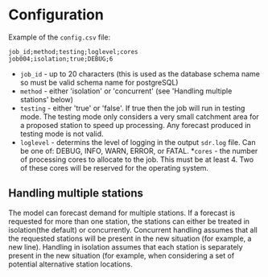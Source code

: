 # Configuration
<!-- position: 2 -->

Example of the `config.csv` file:

```text
job_id;method;testing;loglevel;cores
job004;isolation;true;DEBUG;6
```

* `job_id` - up to 20 characters (this is used as the database schema name so must be valid schema name for postgreSQL)
* `method` - either 'isolation' or 'concurrent' (see 'Handling multiple stations' below)
* `testing` - either 'true' or 'false'. If true then the job will run in testing mode. The testing mode only considers a very small catchment area for a proposed station to speed up processing. Any forecast produced in testing mode is not valid.
* `loglevel` - determins the level of logging in the output `sdr.log` file. Can be one of: DEBUG, INFO, WARN, ERROR, or FATAL.
*`cores` - the number of processing cores to allocate to the job. This must be at least 4. Two of these cores will be reserved for the operating system. 


## Handling multiple stations

The model can forecast demand for multiple stations. If a forecast is requested for more than one station, the stations can either be treated in isolation(the default) or concurrently. Concurrent handling assumes that all the requested stations will be present in the new situation (for example, a new line). Handling in isolation assumes that each station is separately present in the new situation (for example, when considering a set of potential alternative station locations. 
